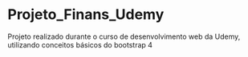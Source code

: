 # Projeto_Finans_Udemy

Projeto realizado durante o curso de desenvolvimento web da Udemy, utilizando conceitos básicos do bootstrap 4
